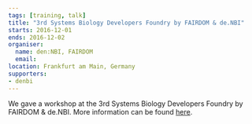 ```yaml
---
tags: [training, talk]
title: "3rd Systems Biology Developers Foundry by FAIRDOM & de.NBI"
starts: 2016-12-01
ends: 2016-12-02
organiser:
  name: den:NBI, FAIRDOM
  email: 
location: Frankfurt am Main, Germany
supporters:
- denbi
---
```


We gave a workshop at the 3rd Systems Biology Developers Foundry by FAIRDOM & de.NBI. More information can be found [here](https://fair-dom.org/communities/systems-biology-developers-foundry/3rd-sbdf/).